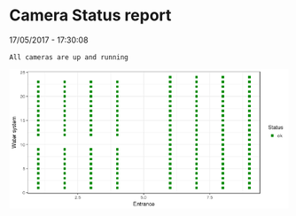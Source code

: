 Camera Status report
================
17/05/2017 - 17:30:08

    All cameras are up and running

![](camreport_files/figure-markdown_github/unnamed-chunk-2-1.png)
